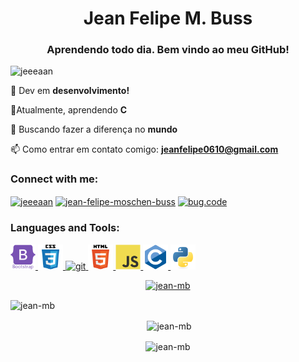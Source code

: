 <h1 <h1 align="center">Jean Felipe M. Buss</h1>
<h3 align="center">Aprendendo todo dia. Bem vindo ao meu GitHub!</h3>

<p align="left"> <img src="https://komarev.com/ghpvc/?username=jeeeaan&label=Profile%20views&color=0e75b6&style=flat" alt="jeeeaan" /> </p>

🌱 Dev em **desenvolvimento!**

🔭Atualmente, aprendendo **C**

🤝 Buscando fazer a diferença no **mundo**

📫 Como entrar em contato comigo: **jeanfelipe0610@gmail.com**

<h3 align="left">Connect with me:</h3>
<p align="left">
<a href="https://codepen.io/jeeeaan" target="blank"><img align="center" src="https://raw.githubusercontent.com/rahuldkjain/github-profile-readme-generator/master/src/images/icons/Social/codepen.svg" alt="jeeeaan" height="30" width="40" /></a>
<a href="https://linkedin.com/in/jean-felipe-moschen-buss-2aa9691b2" target="blank"><img align="center" src="https://raw.githubusercontent.com/rahuldkjain/github-profile-readme-generator/master/src/images/icons/Social/linked-in-alt.svg" alt="jean-felipe-moschen-buss" height="30" width="40" /></a>
<a href="https://www.instagram.com/jeeaaaaaaan_bu/" target="blank"><img align="center" src="https://raw.githubusercontent.com/rahuldkjain/github-profile-readme-generator/master/src/images/icons/Social/instagram.svg" alt="bug.code" height="30" width="40" /></a>
</p>

<h3 align="left">Languages and Tools:</h3>
<p align="left"> <a href="https://getbootstrap.com" target="_blank"> <img src="https://raw.githubusercontent.com/devicons/devicon/master/icons/bootstrap/bootstrap-plain-wordmark.svg" alt="bootstrap" width="40" height="40"/> </a> <a href="https://www.w3schools.com/css/" target="_blank"> <img src="https://raw.githubusercontent.com/devicons/devicon/master/icons/css3/css3-original-wordmark.svg" alt="css3" width="40" height="40"/> </a> <a  <a href="https://git-scm.com/" target="_blank"> <img src="https://www.vectorlogo.zone/logos/git-scm/git-scm-icon.svg" alt="git" width="40" height="40"/> </a> <a href="https://www.w3.org/html/" target="_blank"> <img src="https://raw.githubusercontent.com/devicons/devicon/master/icons/html5/html5-original-wordmark.svg" alt="html5" width="40" height="40"/> </a> <a href="https://developer.mozilla.org/en-US/docs/Web/JavaScript" target="_blank"> <img src="https://raw.githubusercontent.com/devicons/devicon/master/icons/javascript/javascript-original.svg" alt="javascript" width="40" height="40"/> </a> <a href="https://www.cprogramming.com/" target="_blank" rel="noreferrer"> <img src="https://raw.githubusercontent.com/devicons/devicon/master/icons/c/c-original.svg" alt="c" width="40" height="40"/> </a> <a href="https://www.python.org" target="_blank"> <img src="https://raw.githubusercontent.com/devicons/devicon/master/icons/python/python-original.svg" alt="python" width="40" height="40"/> </a> </p>


<p align="center"> <a href="https://github.com/ryo-ma/github-profile-trophy"><img src="https://github-profile-trophy.vercel.app/?username=jean-mb" alt="jean-mb" /></a> </p>

<p><img align="center" src="https://github-readme-stats.vercel.app/api/top-langs?username=jean-mb&show_icons=true&locale=en&layout=compact" alt="jean-mb" /></p>

<p align="center">&nbsp;<img align="center" src="https://github-readme-stats.vercel.app/api?username=jean-mb&show_icons=true&locale=en" alt="jean-mb" /></p>

<p align="center"><img align="center" src="https://github-readme-streak-stats.herokuapp.com/?user=jean-mb&" alt="jean-mb" /></p>

